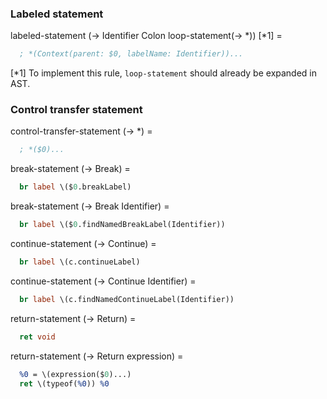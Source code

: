 ### Labeled statement

labeled-statement (-> Identifier Colon loop-statement(-> *)) [*1] =
```llvm
  ; *(Context(parent: $0, labelName: Identifier))...
```

[*1] To implement this rule, `loop-statement` should already be expanded in AST.

### Control transfer statement

control-transfer-statement (-> *) =
```llvm
  ; *($0)...
```

break-statement (-> Break) =
```llvm
  br label \($0.breakLabel)
```

break-statement (-> Break Identifier) =
```llvm
  br label \($0.findNamedBreakLabel(Identifier))
```

continue-statement (-> Continue) =
```llvm
  br label \(c.continueLabel)
```

continue-statement (-> Continue Identifier) =
```llvm
  br label \(c.findNamedContinueLabel(Identifier))
```

return-statement (-> Return) =
```llvm
  ret void
```

return-statement (-> Return expression) =
```llvm
  %0 = \(expression($0)...)
  ret \(typeof(%0)) %0
```
